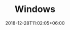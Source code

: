 ---
title: "Windows"
date: 2018-12-28T11:02:05+06:00
icon: "ti-credit-card"
logo: "images/windows.svg"
appSnapShot: "../images/sweos_windows_en.png"
systemVersion: 10
installerFormats: ["exe", "zip"]
description: "Desktop app, command line app, c++ library"
type : "apps"
---